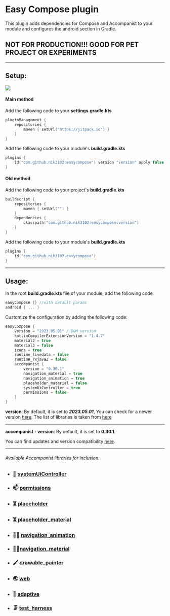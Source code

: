 # Easy Compose plugin

This plugin adds dependencies for Compose and Accompanist to your module and configures the android section in Gradle.


## NOT FOR PRODUCTION!!! GOOD FOR PET PROJECT OR EXPERIMENTS

---


## Setup:
[![](https://jitpack.io/v/nik3102/easycompose.svg)](https://jitpack.io/#nik3102/easycompose)
#### Main method

Add the following code to your **settings.gradle.kts**

```kotlin
pluginManagement {
    repositories {
        maven { setUrl("https://jitpack.io") }
    }
}
```

Add the following code to your module's  **build.gradle.kts**

```kotlin
plugins {
    id("com.github.nik3102:easycompose") version "version" apply false
}
```

#### Old method

Add the following code to your project's **build.gradle.kts**

```kotlin
buildscript {
    repositories {
        maven { setUrl("") }
    }
    dependencies {
        classpath("com.github.nik3102:easycompose:version")
    }
}
```

Add the following code to your module's **build.gradle.kts**

```kotlin
plugins {   
    id("com.github.nik3102.easycompose")
}
```

---

## Usage:

In the root **build.gradle.kts** file of your module, add the following code:

```kotlin
easyCompose {} //with default params
android { ... }
```

Customize the configuration by adding the following code:

```kotlin
easyCompose {
    version = "2023.05.01" //BOM version
    kotlinCompilerExtensionVersion = "1.4.7"
    material2 = true
    material3 = false
    icons = true
    runtime_livedata = false
    runtime_rxjava2 = false
    accompanist {
        version = "0.30.1"
        navigation_material = true
        navigation_animation = true
        placeholder_material = false
        systemUiController = true
        permissions = false
    }
}
```

**version**: By default, it is set to ***2023.05.01***,  You can check for a newer version [here](https://androidx.tech/artifacts/compose/compose-bom/).
The list of libraries is taken from [here](https://developer.android.com/jetpack/compose/setup)

---

**accompanist - version**: By default, it is set to **0.30.1**. 

You can find updates and version compatibility [here](https://github.com/google/accompanist).

---

###### Available Accompanist libraries for inclusion:

- ### 🍫 [systemUiController](https://google.github.io/accompanist/systemuicontroller)

- ### 📫 [permissions](https://google.github.io/accompanist/permissions/)

- ### ⏳ [placeholder](https://google.github.io/accompanist/placeholder)

- ### ⏳ [placeholder_material](https://google.github.io/accompanist/placeholder)

- ### 🧭✨ [navigation_animation](https://google.github.io/accompanist/navigation-animation)

- ### 🧭🎨️[navigation_material](https://google.github.io/accompanist/navigation-material)

- ### 🖌️ [drawable_painter](https://google.github.io/accompanist/drawablepainter)

- ### 🌏 [web](https://google.github.io/accompanist/web/)

- ### 📜 [adaptive](https://google.github.io/accompanist/adaptive)

- ### 🗜 [test_harness](https://google.github.io/accompanist/testharness)
